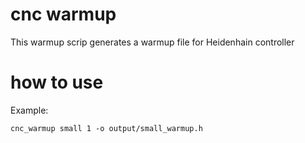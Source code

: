 
# cnc warmup

This warmup scrip generates a warmup file for Heidenhain controller


# how to use

Example:

    cnc_warmup small 1 -o output/small_warmup.h

